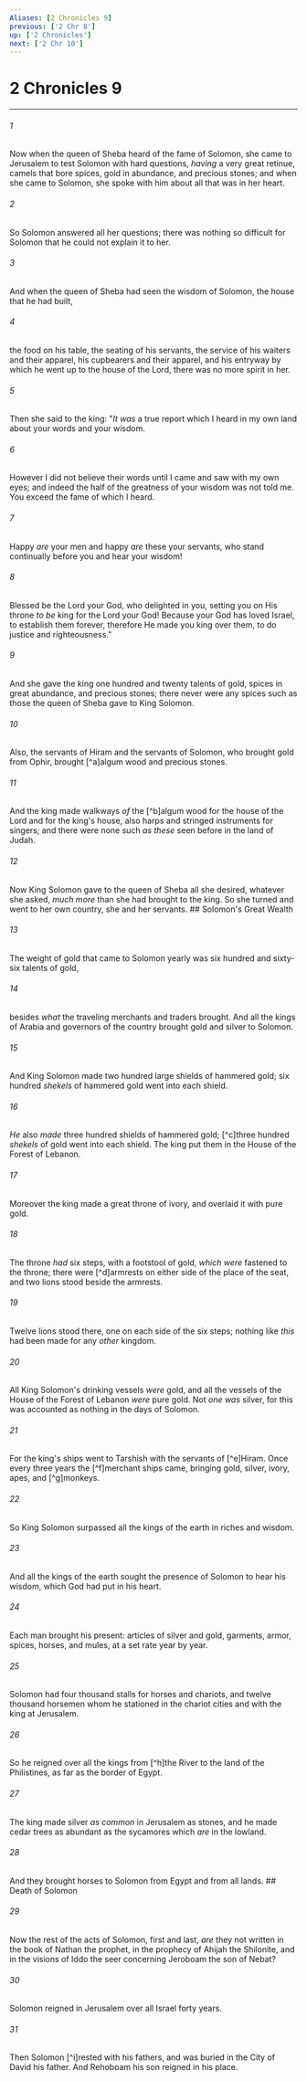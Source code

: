 ```yaml
---
Aliases: [2 Chronicles 9]
previous: ['2 Chr 8']
up: ['2 Chronicles']
next: ['2 Chr 10']
---
```

# 2 Chronicles 9

***


###### 1 
Now when the queen of Sheba heard of the fame of Solomon, she came to Jerusalem to test Solomon with hard questions, _having_ a very great retinue, camels that bore spices, gold in abundance, and precious stones; and when she came to Solomon, she spoke with him about all that was in her heart. 

###### 2 
So Solomon answered all her questions; there was nothing so difficult for Solomon that he could not explain it to her. 

###### 3 
And when the queen of Sheba had seen the wisdom of Solomon, the house that he had built, 

###### 4 
the food on his table, the seating of his servants, the service of his waiters and their apparel, his cupbearers and their apparel, and his entryway by which he went up to the house of the Lord, there was no more spirit in her. 

###### 5 
Then she said to the king: "_It was_ a true report which I heard in my own land about your words and your wisdom. 

###### 6 
However I did not believe their words until I came and saw with my own eyes; and indeed the half of the greatness of your wisdom was not told me. You exceed the fame of which I heard. 

###### 7 
Happy _are_ your men and happy _are_ these your servants, who stand continually before you and hear your wisdom! 

###### 8 
Blessed be the Lord your God, who delighted in you, setting you on His throne _to be_ king for the Lord your God! Because your God has loved Israel, to establish them forever, therefore He made you king over them, to do justice and righteousness." 

###### 9 
And she gave the king one hundred and twenty talents of gold, spices in great abundance, and precious stones; there never were any spices such as those the queen of Sheba gave to King Solomon. 

###### 10 
Also, the servants of Hiram and the servants of Solomon, who brought gold from Ophir, brought [^a]algum wood and precious stones. 

###### 11 
And the king made walkways _of_ the [^b]algum wood for the house of the Lord and for the king's house, also harps and stringed instruments for singers; and there were none such _as these_ seen before in the land of Judah. 

###### 12 
Now King Solomon gave to the queen of Sheba all she desired, whatever she asked, _much more_ than she had brought to the king. So she turned and went to her own country, she and her servants. ## Solomon's Great Wealth 

###### 13 
The weight of gold that came to Solomon yearly was six hundred and sixty-six talents of gold, 

###### 14 
besides _what_ the traveling merchants and traders brought. And all the kings of Arabia and governors of the country brought gold and silver to Solomon. 

###### 15 
And King Solomon made two hundred large shields of hammered gold; six hundred _shekels_ of hammered gold went into each shield. 

###### 16 
_He_ also _made_ three hundred shields of hammered gold; [^c]three hundred _shekels_ of gold went into each shield. The king put them in the House of the Forest of Lebanon. 

###### 17 
Moreover the king made a great throne of ivory, and overlaid it with pure gold. 

###### 18 
The throne _had_ six steps, with a footstool of gold, _which were_ fastened to the throne; there were [^d]armrests on either side of the place of the seat, and two lions stood beside the armrests. 

###### 19 
Twelve lions stood there, one on each side of the six steps; nothing like _this_ had been made for any _other_ kingdom. 

###### 20 
All King Solomon's drinking vessels _were_ gold, and all the vessels of the House of the Forest of Lebanon _were_ pure gold. Not _one was_ silver, for this was accounted as nothing in the days of Solomon. 

###### 21 
For the king's ships went to Tarshish with the servants of [^e]Hiram. Once every three years the [^f]merchant ships came, bringing gold, silver, ivory, apes, and [^g]monkeys. 

###### 22 
So King Solomon surpassed all the kings of the earth in riches and wisdom. 

###### 23 
And all the kings of the earth sought the presence of Solomon to hear his wisdom, which God had put in his heart. 

###### 24 
Each man brought his present: articles of silver and gold, garments, armor, spices, horses, and mules, at a set rate year by year. 

###### 25 
Solomon had four thousand stalls for horses and chariots, and twelve thousand horsemen whom he stationed in the chariot cities and with the king at Jerusalem. 

###### 26 
So he reigned over all the kings from [^h]the River to the land of the Philistines, as far as the border of Egypt. 

###### 27 
The king made silver _as common_ in Jerusalem as stones, and he made cedar trees as abundant as the sycamores which _are_ in the lowland. 

###### 28 
And they brought horses to Solomon from Egypt and from all lands. ## Death of Solomon 

###### 29 
Now the rest of the acts of Solomon, first and last, _are_ they not written in the book of Nathan the prophet, in the prophecy of Ahijah the Shilonite, and in the visions of Iddo the seer concerning Jeroboam the son of Nebat? 

###### 30 
Solomon reigned in Jerusalem over all Israel forty years. 

###### 31 
Then Solomon [^i]rested with his fathers, and was buried in the City of David his father. And Rehoboam his son reigned in his place.
